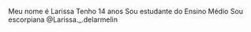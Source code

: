Meu nome é Larissa
Tenho 14 anos
Sou estudante do Ensino Médio 
Sou escorpiana 
@Larissa._.delarmelin

